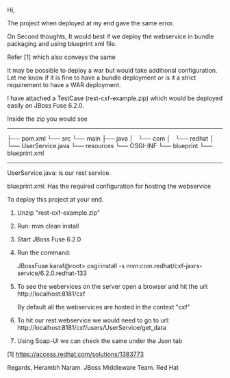 Hi,

The project when deployed at my end gave the same error.

On Second thoughts, It would best if we deploy the webservice in bundle packaging and using blueprint xml file.

Refer [1] which also conveys the same

It may be possible to deploy a war but would take additional configuration. Let me know if it is fine to have a bundle deployment or is it a strict requirement to have a WAR deployment.

I have attached a TestCase (rest-cxf-example.zip) which would be deployed easily on JBoss Fuse 6.2.0.

Inside the zip you would see 

--------------------------------------------------------------------------------------------------------------
├── pom.xml
└── src
    └── main
        ├── java
        │   └── com
        │       └── redhat
        │           └── UserService.java
        └── resources
            └── OSGI-INF
                └── blueprint
                    └── blueprint.xml

--------------------------------------------------------------------------------------------------------------

UserService.java: is our rest service.

blueprint.xml: Has the required configuration for hosting the webservice

To deploy this project at your end.

1. Unzip "rest-cxf-example.zip"

2. Run: mvn clean install

3. Start JBoss Fuse 6.2.0

4. Run the command: 
  
   JBossFuse:karaf@root> osgi:install -s mvn:com.redhat/cxf-jaxrs-service/6.2.0.redhat-133

5. To see the webervices on the server open a browser and hit the url: http://localhost:8181/cxf

   By default all the webservices are hosted in the context "cxf"

6. To hit our rest webservice we would need to go to url: http://localhost:8181/cxf/users/UserService/get_data
   
7. Using Soap-UI we can check the same under the Json tab


[1] https://access.redhat.com/solutions/1383773

Regards,
Herambh Naram.
JBoss Middleware Team.
Red Hat
